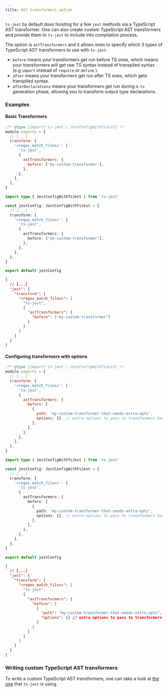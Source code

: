 ```yaml
---
title: AST transformers option
---
```


`ts-jest` by default does hoisting for a few `jest` methods via a TypeScript AST transformer. One can also create custom
TypeScript AST transformers and provide them to `ts-jest` to include into compilation process.

The option is `astTransformers` and it allows ones to specify which 3 types of TypeScript AST transformers to use with `ts-jest`:

- `before` means your transformers get run before TS ones, which means your transformers will get raw TS syntax
  instead of transpiled syntax (e.g `import` instead of `require` or `define` ).
- `after` means your transformers get run after TS ones, which gets transpiled syntax.
- `afterDeclarations` means your transformers get run during `d.ts` generation phase, allowing you to transform output type declarations.

### Examples

#### Basic Transformers

```js tab
/** @type {import('ts-jest').JestConfigWithTsJest} */
module.exports = {
  // [...]
  transform: {
    '<regex_match_files>': [
      'ts-jest',
      {
        astTransformers: {
          before: ['my-custom-transformer'],
        },
      },
    ],
  },
}
```

```ts tab
import type { JestConfigWithTsJest } from 'ts-jest'

const jestConfig: JestConfigWithTsJest = {
  // [...]
  transform: {
    '<regex_match_files>': [
      'ts-jest',
      {
        astTransformers: {
          before: ['my-custom-transformer'],
        },
      },
    ],
  },
}

export default jestConfig
```

```JSON tab
{
  // [...]
  "jest": {
    "transform": {
      "<regex_match_files>": [
        "ts-jest",
        {
          "astTransformers": {
            "before": ["my-custom-transformer"]
          }
        }
      ]
    }
  }
}
```

#### Configuring transformers with options

```js tab
/** @type {import('ts-jest').JestConfigWithTsJest} */
module.exports = {
  // [...]
  transform: {
    '<regex_match_files>': [
      'ts-jest',
      {
        astTransformers: {
          before: [
            {
              path: 'my-custom-transformer-that-needs-extra-opts',
              options: {}, // extra options to pass to transformers here
            },
          ],
        },
      },
    ],
  },
}
```

```ts tab
import type { JestConfigWithTsJest } from 'ts-jest'

const jestConfig: JestConfigWithTsJest = {
  // [...]
  transform: {
    '<regex_match_files>': [
      'ts-jest',
      {
        astTransformers: {
          before: [
            {
              path: 'my-custom-transformer-that-needs-extra-opts',
              options: {}, // extra options to pass to transformers here
            },
          ],
        },
      },
    ],
  },
}

export default jestConfig
```

```JSON tab
{
  // [...]
  "jest": {
    "transform": {
      "<regex_match_files>": [
        "ts-jest",
        {
          "astTransformers": {
            "before": [
              {
                "path": "my-custom-transformer-that-needs-extra-opts",
                "options": {} // extra options to pass to transformers here
              }
            ]
          }
        }
      ]
    }
  }
}
```

### Writing custom TypeScript AST transformers

To write a custom TypeScript AST transformers, one can take a look at [the one](https://github.com/kulshekhar/ts-jest/tree/main/src/transformers) that `ts-jest` is using.
